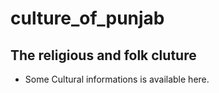 # culture_of_punjab

## The religious and folk cluture

* Some Cultural informations is available here.
